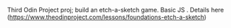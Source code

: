 Third Odin Project proj; build an etch-a-sketch game. Basic JS . Details here (https://www.theodinproject.com/lessons/foundations-etch-a-sketch)

